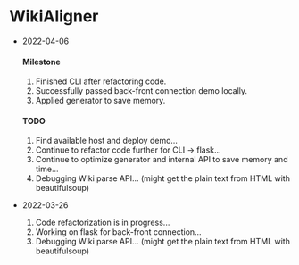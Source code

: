 # WikiAligner
- 2022-04-06
  #### Milestone
  1. Finished CLI after refactoring code.
  2. Successfully passed back-front connection demo locally.
  3. Applied generator to save memory.
  #### TODO
  1. Find available host and deploy demo...
  2. Continue to refactor code further for CLI -> flask...
  3. Continue to optimize generator and internal API to save memory and time...
  4. Debugging Wiki parse API... (might get the plain text from HTML with beautifulsoup)

- 2022-03-26
  1. Code refactorization is in progress...
  2. Working on flask for back-front connection...
  2. Debugging Wiki parse API... (might get the plain text from HTML with beautifulsoup)
